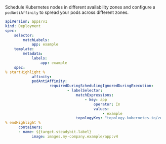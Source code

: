 Schedule Kubernetes nodes in different availability zones and configure a `podAntiAffinity` to spread your pods across different zones.

```yaml
apiVersion: apps/v1
kind: Deployment
spec:
	selector:
		matchLabels:
			app: example
	template:
		metadata:
			labels:
				app: example
  	spec:
% startHighlight %
			affinity:
  			podAntiAffinity:
					requiredDuringSchedulingIgnoredDuringExecution:
							- labelSelector:
								matchExpressions:
									- key: app
										operator: In
										values:
											- example
								topologyKey: "topology.kubernetes.io/zone"
% endHighlight %
      containers:
      - name: ${target.steadybit.label}
			image: images.my-company.example/app:v4
```
